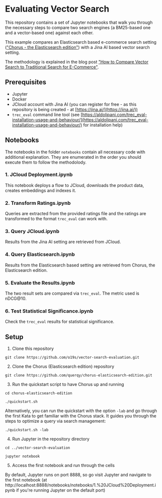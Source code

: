# Evaluating Vector Search

This repository contains a set of Jupyter notebooks that walk you through the necessary steps to compare two search engines (a BM25-based one and a vector-based one) against each other.

This example compares an Elasticsearch based e-commerce search setting (["Chorus - the Elasticsearch edition"](https://github.com/querqy/chorus-elasticsearch-edition)) with a Jina AI based vector search setting.

The methodology is explained in the blog post ["How to Compare Vector Search to Traditional Search for E-Commerce"](https://opensourceconnections.com/blog/2023/04/20/how-to-compare-vector-search-to-traditional-search-for-e-commerce/).

## Prerequisites

* Jupyter
* Docker 
* JCloud account with Jina AI (you can register for free - as this repository is being created - at [https://jina.ai/](https://jina.ai/))
* `trec_eval` command line tool (see [https://aldolipani.com/trec_eval-installation-usage-and-behaviour/](https://aldolipani.com/trec_eval-installation-usage-and-behaviour/) for installation help)

## Notebooks

The notebooks in the folder `notebooks` contain all necessary code with additional explanation. They are enumerated in the order you should execute them to follow the methodolody.

### 1. JCloud Deployment.ipynb
This notebook deploys a flow to JCloud, downloads the product data, creates embeddings and indexes it. 
### 2. Transform Ratings.ipynb
Queries are extracted from the provided ratings file and the ratings are transformed to the format `trec_eval` can work with. 
### 3. Query JCloud.ipynb
Results from the Jina AI setting are retrieved from JCloud.
### 4. Query Elasticsearch.ipynb
Results from the Elasticsearch based setting are retrieved from Chorus, the Elasticsearch edition.
### 5. Evaluate the Results.ipynb
The two result sets are compared via `trec_eval`. The metric used is nDCG@10.
### 6. Test Statistical Significance.ipynb
Check the `trec_eval` results for statistical significance.

## Setup

1. Clone this repository

`git clone https://github.com/o19s/vector-search-evaluation.git`

2. Clone the Chorus (Elasticsearch edition) repository

`git clone https://github.com/querqy/chorus-elasticsearch-edition.git`

3. Run the quickstart script to have Chorus up and running

`cd chorus-elasticsearch-edition`

`./quickstart.sh`

Alternatively, you can run the quickstart with the option `-lab` and go through the first Kata to get familiar with the Chorus stack. It guides you through the steps to optimize a query via search management:

`./quickstart.sh -lab`

4. Run Jupyter in the repository directory

`cd ../vector-search-evaluation`

`jupyter notebook`

5. Access the first notebook and run through the cells

By default, Jupyter runs on port 8888, so go visit Jupyter and navigate to the first notebook (at http://localhost:8888/notebooks/notebooks/1.%20JCloud%20Deployment.ipynb if you're running Jupyter on the default port) 

